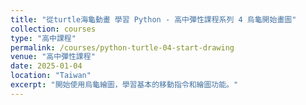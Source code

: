 ```yaml
---
title: "從turtle海龜動畫 學習 Python - 高中彈性課程系列 4 烏龜開始畫圖"
collection: courses
type: "高中課程"
permalink: /courses/python-turtle-04-start-drawing
venue: "高中彈性課程"
date: 2025-01-04
location: "Taiwan"
excerpt: "開始使用烏龜繪圖，學習基本的移動指令和繪圖功能。"
---
```


<!-- 請在此處貼上您的課程內容 -->
